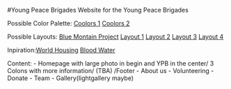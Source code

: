 #Young Peace Brigades
Website for the Young Peace Brigades

Possible Color Palette: [Coolors 1](https://coolors.co/11283d-227aa0-009ffd-98d8ff-e7eff2) [Coolors 2](https://coolors.co/011638-364156-009ffd-98d8ff-e7eff2)

Possible Layouts: [Blue Montain Project](http://www.bluemountainproject.org/) [Layout 1](https://p.w3layouts.com/demos/28-03-2016/charity_life/web/) [Layout 2](https://p.w3layouts.com/demos/help/web/) [Layout 3](https://p.w3layouts.com/demos/may-2016/13-05-2016/donate/web/) [Layout 4](https://p.w3layouts.com/demos/charion/web/)

Inpiration:[World Housing](http://worldhousing.org/) [Blood Water](http://www.bloodwater.org/)

Content: - Homepage with large photo in begin and YPB in the center/ 3 Colons with more information/ (TBA) /Footer
         - About us
         - Volunteering
         - Donate
         - Team
         - Gallery(lightgallery maybe)